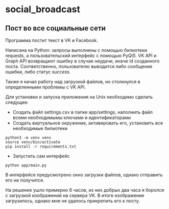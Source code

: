 # social_broadcast
## Пост во все социальные сети
Программа постит текст в VK и Facebook. 

Написана на Python: запросы выполнены с помощью билиотеки requests, а пользовательский интерфейс с помощью PyQt5. VK API и Graph API возвращают ошибку в случае неудачи, иначе id созданного поста. Соответственно, пользователю выводится либо сообщение ошибки, либо статус *success*.

Также я начал работу над загрузкой файлов, но столкнулся в определенными проблемы с VK API.

Для установки и запуска приложения на Unix необходимо сделать следущее:
- Создать файл settings.csv в папке app/settings, наполнить файл всеми необходимымы ключами и идентификаторами
- Создать виртуальное окружение, активировать его, установить все необходимые билиотеки
```
python3 -m venv venv 
source venv/bin/activate
pip install -r requirements.txt
```
- Запустить сам интерфейс
```
python app/main.py
```
В интерфейсе предусмотрено окно загрузки файлов, однако отправить его не получится. 

На решение ушло примерно 6 часов, из них добрых два часа я боролся с загрузкой изображений на сервера VK. В итоге изображение загрузилось, однако мне не удалось прикрепить его к посту.
